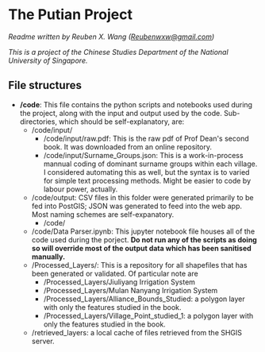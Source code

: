 # The Putian Project
*Readme written by Reuben X. Wang (Reubenwxw@gmail.com)*

*This is a project of the Chinese Studies Department of the National University of Singapore.*

## File structures
- **/code**: This file contains the python scripts and notebooks used during the project, along with the input and output used by the code. Sub-directories, which should be self-explanatory, are:
	- /code/input/
		- /code/input/raw.pdf: This is the raw pdf of Prof Dean's second book. It was downloaded from an online repository.
		- /code/input/Surname_Groups.json: This is a work-in-process mannual coding of dominant surname groups within each village. I considered automating this as well, but the syntax is to varied for simple text processing methods. Might be easier to code by labour power, actually.
	- /code/output: CSV files in this folder were generated primarily to be fed into PostGIS; JSON was generated to feed into the web app. Most naming schemes are self-expanatory.
		- /code/
	- /code/Data Parser.ipynb: This jupyter notebook file houses all of the code used during the porject. **Do not run any of the scripts as doing so will override most of the output data which has been sanitised manually.**
	- /Processed_Layers/: This is a repository for all shapefiles that has been generated or validated. Of particular note are
		- /Processed_Layers/Jiuliyang Irrigation System
		- /Processed_Layers/Mulan Nanyang Irrigation System
		- /Processed_Layers/Alliance_Bounds_Studied: a polygon layer with only the features studied in the book.
		- /Processed_Layers/Village_Point_studied_1: a polygon layer with only the features studied in the book.
	- /retrieved_layers: a local cache of files retrieved from the SHGIS server.